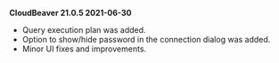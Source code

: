 **CloudBeaver 21.0.5 2021-06-30**

* Query execution plan was added.
* Option to show/hide password in the connection dialog was added.
* Minor UI fixes and improvements.